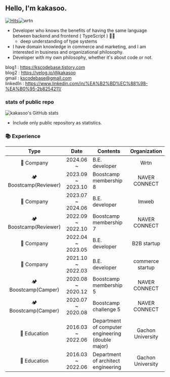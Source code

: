 ## Hello, I'm kakasoo.
[![Hits](https://hits.seeyoufarm.com/api/count/incr/badge.svg?url=https%3A%2F%2Fgithub.com%2Fkakasoo&count_bg=%2379C83D&title_bg=%23555555&icon=&icon_color=%23E7E7E7&title=hits&edge_flat=false)](https://hits.seeyoufarm.com)![wrtn](https://github.com/user-attachments/assets/563ba808-356b-42b2-80bd-94dede3f262c)

  
- Developer who knows the benefits of having the same language between backend and frontend ( TypeScript ) 👨‍💻
    - deep understanding of type systems
- I have domain knowledge in commerce and marketing, and I am interested in business and organizational philosophy.
- Developer with my own philosophy, whether it's about code or not.

blog1 : https://kscodebase.tistory.com  
blog2 : https://velog.io/@kakasoo  
gmail : kscodebase@gmail.com  
linkedIn : https://www.linkedin.com/in/%EA%B2%BD%EC%88%98-%EA%B0%95-2b8254211/

### stats of public repo
![kakasoo's GitHub stats](https://github-readme-stats.vercel.app/api?username=kakasoo&theme=dark&width=100%)
- Include only public repository as statistics.
  
   
### 📚 Experience

|         Type          |       Date        | Contents                                  |  Organization   |
| :-------------------: | :---------------: | ----------------------------------------- | :-------------: |
|     🌃 Company     | 2024.06 ~ | B.E. developer                            |  Wrtn  |
|      🏕️ Boostcamp(Reviewer)      | 2023.09 ~ 2023.10 | Boostcamp membership 8                    |  NAVER CONNECT  |
|     🌃 Company     | 2023.07 ~ 2024.06 | B.E. developer                            |  Imweb  |
|      🏕️ Boostcamp(Reviewer)      | 2022.09 ~ 2022.10 | Boostcamp membership 7                    |  NAVER CONNECT  |
|     🌃 Company     | 2022.04 ~ 2023.05 | B.E. developer                            |  B2B startup  |
|     🌃 Company     | 2021.10 ~ 2022.03 | B.E. developer                            |  commerce startup  |
|      🏕️ Boostcamp(Camper)      | 2020.08 ~ 2020.12 | Boostcamp membership 5                    |  NAVER CONNECT  |
|      🏕️ Boostcamp(Camper)      | 2020.07 ~ 2020.08 | Boostcamp challenge 5                     |  NAVER CONNECT  |
|      🏫 Education      | 2016.03 ~ 2022.06 | Department of computer engineering (double major)                    | Gachon University |
|      🏫 Education      | 2016.03 ~ 2022.06 | Department of architect engineering                    | Gachon University |


